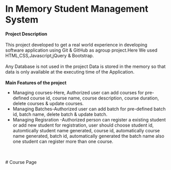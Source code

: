 # In Memory Student Management System
 
**Project Description**
<br/>
<br/>
This project developed to get a real world experience in developing software application using Git & GitHub as agroup project.Here We used HTML,CSS,Javascript,jQuery & Bootstrap. 
<br/>
<br/>
Any Database is not used in the project Data is stored in the memory so that data is only available at the executing time of the Application. 
<br/>
<br/>
**Main Features of the project**
<br/>
* Managing courses-Here, Authorized user can add courses for pre-defined course id, course name, course description, course duration, delete courses & update courses.
* Managing Batches-Authorized user can add batch for pre-defined batch id, batch name, delete batch & update batch.
* Managing Regisration -Authorized person can register a existing student or add new student for registration, user should choose student id, automtically student name generated, course id, automatically course name generated, batch id, automatically generated the batch name also one student can register more than one course.
<br/>
<br/>
# Course Page
<br/>

